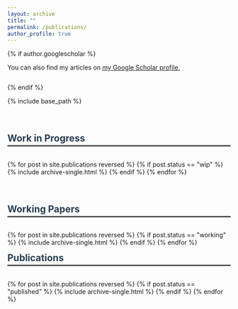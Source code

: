 ```yaml
---
layout: archive
title: ""
permalink: /publications/
author_profile: true
---
```


{% if author.googlescholar %}
  <p style="margin-bottom: 2em;">You can also find my articles on <u><a href="{{author.googlescholar}}">my Google Scholar profile</a>.</u></p>
{% endif %}

{% include base_path %}



<h2 style="color: #2c3e50; border-bottom: 3px solid #4a4a4a; padding-bottom: 3px; margin-top: 3em; margin-bottom: 1.5em;">Work in Progress</h2>

{% for post in site.publications reversed %}
  {% if post.status == "wip" %}
    {% include archive-single.html %}
  {% endif %}
{% endfor %}


<h2 style="color: #2c3e50; border-bottom: 3px solid #4a4a4a; padding-bottom: 3px; margin-top: 3em; margin-bottom: 1.5em;">Working Papers</h2>

{% for post in site.publications reversed %}
  {% if post.status == "working" %}
    {% include archive-single.html %}
  {% endif %}
{% endfor %}


<h2 style="color: #2c3e50; border-bottom: 3px solid #4a4a4a; padding-bottom: 3px; margin-top: 0; margin-bottom: 1.5em;">Publications</h2>

{% for post in site.publications reversed %}
  {% if post.status == "published" %}
    {% include archive-single.html %}
  {% endif %}
{% endfor %}
